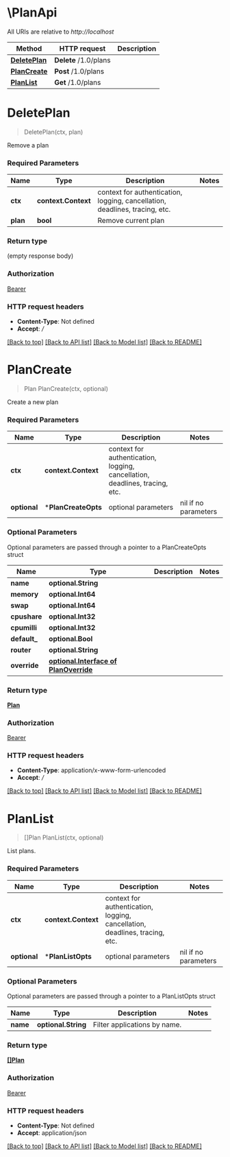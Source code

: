 # \PlanApi

All URIs are relative to *http://localhost*

Method | HTTP request | Description
------------- | ------------- | -------------
[**DeletePlan**](PlanApi.md#DeletePlan) | **Delete** /1.0/plans | 
[**PlanCreate**](PlanApi.md#PlanCreate) | **Post** /1.0/plans | 
[**PlanList**](PlanApi.md#PlanList) | **Get** /1.0/plans | 


# **DeletePlan**
> DeletePlan(ctx, plan)


Remove a plan

### Required Parameters

Name | Type | Description  | Notes
------------- | ------------- | ------------- | -------------
 **ctx** | **context.Context** | context for authentication, logging, cancellation, deadlines, tracing, etc.
  **plan** | **bool**| Remove current plan | 

### Return type

 (empty response body)

### Authorization

[Bearer](../README.md#Bearer)

### HTTP request headers

 - **Content-Type**: Not defined
 - **Accept**: */*

[[Back to top]](#) [[Back to API list]](../README.md#documentation-for-api-endpoints) [[Back to Model list]](../README.md#documentation-for-models) [[Back to README]](../README.md)

# **PlanCreate**
> Plan PlanCreate(ctx, optional)


Create a new plan

### Required Parameters

Name | Type | Description  | Notes
------------- | ------------- | ------------- | -------------
 **ctx** | **context.Context** | context for authentication, logging, cancellation, deadlines, tracing, etc.
 **optional** | ***PlanCreateOpts** | optional parameters | nil if no parameters

### Optional Parameters
Optional parameters are passed through a pointer to a PlanCreateOpts struct

Name | Type | Description  | Notes
------------- | ------------- | ------------- | -------------
 **name** | **optional.String**|  | 
 **memory** | **optional.Int64**|  | 
 **swap** | **optional.Int64**|  | 
 **cpushare** | **optional.Int32**|  | 
 **cpumilli** | **optional.Int32**|  | 
 **default_** | **optional.Bool**|  | 
 **router** | **optional.String**|  | 
 **override** | [**optional.Interface of PlanOverride**](PlanOverride.md)|  | 

### Return type

[**Plan**](Plan.md)

### Authorization

[Bearer](../README.md#Bearer)

### HTTP request headers

 - **Content-Type**: application/x-www-form-urlencoded
 - **Accept**: */*

[[Back to top]](#) [[Back to API list]](../README.md#documentation-for-api-endpoints) [[Back to Model list]](../README.md#documentation-for-models) [[Back to README]](../README.md)

# **PlanList**
> []Plan PlanList(ctx, optional)


List plans.

### Required Parameters

Name | Type | Description  | Notes
------------- | ------------- | ------------- | -------------
 **ctx** | **context.Context** | context for authentication, logging, cancellation, deadlines, tracing, etc.
 **optional** | ***PlanListOpts** | optional parameters | nil if no parameters

### Optional Parameters
Optional parameters are passed through a pointer to a PlanListOpts struct

Name | Type | Description  | Notes
------------- | ------------- | ------------- | -------------
 **name** | **optional.String**| Filter applications by name. | 

### Return type

[**[]Plan**](Plan.md)

### Authorization

[Bearer](../README.md#Bearer)

### HTTP request headers

 - **Content-Type**: Not defined
 - **Accept**: application/json

[[Back to top]](#) [[Back to API list]](../README.md#documentation-for-api-endpoints) [[Back to Model list]](../README.md#documentation-for-models) [[Back to README]](../README.md)


